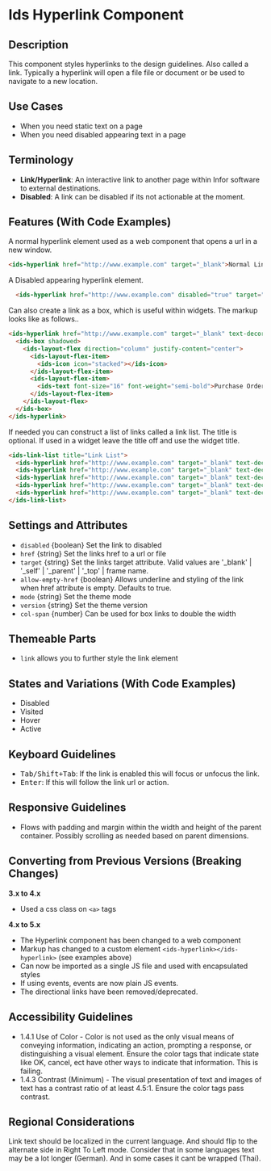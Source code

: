 # Ids Hyperlink Component

## Description

This component styles hyperlinks to the design guidelines. Also called a link. Typically a hyperlink will open a file file or document or be used to navigate to a new location.

## Use Cases

- When you need static text on a page
- When you need disabled appearing text in a page

## Terminology

- **Link/Hyperlink**: An interactive link to another page within Infor software to external destinations.
- **Disabled**: A link can be disabled if its not actionable at the moment.

## Features (With Code Examples)

A normal hyperlink element used as a web component that opens a url in a new window.

```html
<ids-hyperlink href="http://www.example.com" target="_blank">Normal Link</ids-hyperlink>
```

A Disabled appearing hyperlink element.

```html
  <ids-hyperlink href="http://www.example.com" disabled="true" target="_blank">Disabled Link</ids-hyperlink>
```

Can also create a link as a box, which is useful within widgets. The markup looks like as follows..

```html
<ids-hyperlink href="http://www.example.com" target="_blank" text-decoration="none" color="unset">
  <ids-box shadowed>
    <ids-layout-flex direction="column" justify-content="center">
      <ids-layout-flex-item>
        <ids-icon icon="stacked"></ids-icon>
      </ids-layout-flex-item>
      <ids-layout-flex-item>
        <ids-text font-size="16" font-weight="semi-bold">Purchase Order Intake Workbench</ids-text>
      </ids-layout-flex-item>
    </ids-layout-flex>
  </ids-box>
</ids-hyperlink>
```

If needed you can construct a list of links called a link list. The title is optional. If used in a widget leave the title off and use the widget title.

```html
<ids-link-list title="Link List">
  <ids-hyperlink href="http://www.example.com" target="_blank" text-decoration="none">Categories</ids-hyperlink>
  <ids-hyperlink href="http://www.example.com" target="_blank" text-decoration="none" disabled>Organization Configuration</ids-hyperlink>
  <ids-hyperlink href="http://www.example.com" target="_blank" text-decoration="none">Types</ids-hyperlink>
  <ids-hyperlink href="http://www.example.com" target="_blank" text-decoration="none">Organization Configuration</ids-hyperlink>
  <ids-hyperlink href="http://www.example.com" target="_blank" text-decoration="none">Appraisal Email Templates</ids-hyperlink>
</ids-link-list>
```

## Settings and Attributes

- `disabled` {boolean} Set the link to disabled
- `href` {string} Set the links href to a url or file
- `target` {string} Set the links target attribute. Valid values are '_blank' | '_self' | '_parent' | '_top' | frame name.
- `allow-empty-href` {boolean} Allows underline and styling of the link when href attribute is empty. Defaults to true.
- `mode` {string} Set the theme mode
- `version` {string} Set the theme version
- `col-span` {number} Can be used for box links to double the width

## Themeable Parts

- `link` allows you to further style the link element

## States and Variations (With Code Examples)

- Disabled
- Visited
- Hover
- Active

## Keyboard Guidelines

- <kbd>Tab/Shift+Tab</kbd>: If the link is enabled this will focus or unfocus the link.
- <kbd>Enter</kbd>: If this will follow the link url or action.

## Responsive Guidelines

- Flows with padding and margin within the width and height of the parent container. Possibly scrolling as needed based on parent dimensions.

## Converting from Previous Versions (Breaking Changes)

**3.x to 4.x**

- Used a css class on `<a>` tags

**4.x to 5.x**

- The Hyperlink component has been changed to a web component
- Markup has changed to a custom element `<ids-hyperlink></ids-hyperlink>` (see examples above)
- Can now be imported as a single JS file and used with encapsulated styles
- If using events, events are now plain JS events.
- The directional links have been removed/deprecated.

## Accessibility Guidelines

- 1.4.1 Use of Color - Color is not used as the only visual means of conveying information, indicating an action, prompting a response, or distinguishing a visual element. Ensure the color tags that indicate state like OK, cancel, ect have other ways to indicate that information. This is failing.
- 1.4.3 Contrast (Minimum) - The visual presentation of text and images of text has a contrast ratio of at least 4.5:1.   Ensure the color tags pass contrast.

## Regional Considerations

Link text should be localized in the current language. And should flip to the alternate side in Right To Left mode. Consider that in some languages text may be a lot longer (German). And in some cases it cant be wrapped (Thai).
